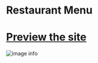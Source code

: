 # Restaurant Menu

# [Preview the site](https://alsiam.github.io/web-projects/restaurant-menu)

![image info](../assets/images/restaurant-menu.png)
